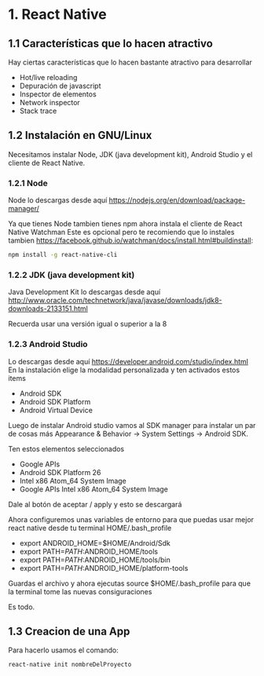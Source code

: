 # 1. React Native



## 1.1 Características que lo hacen atractivo

Hay ciertas características que lo hacen bastante atractivo para
desarrollar

-   Hot/live reloading
-   Depuración de javascript
-   Inspector de elementos
-   Network inspector
-   Stack trace

## 1.2 Instalación en GNU/Linux

Necesitamos instalar Node, JDK (java development kit), Android Studio y
el cliente de React Native.

### 1.2.1 Node

Node lo descargas desde aquí
<https://nodejs.org/en/download/package-manager/>

Ya que tienes Node tambien tienes npm ahora instala el cliente de React
Native Watchman Este es opcional pero te recomiendo que lo instales
tambien
<https://facebook.github.io/watchman/docs/install.html#buildinstall>:

``` bash
npm install -g react-native-cli
```

### 1.2.2 JDK (java development kit)

Java Development Kit lo descargas desde aquí
<http://www.oracle.com/technetwork/java/javase/downloads/jdk8-downloads-2133151.html>

Recuerda usar una versión igual o superior a la 8

### 1.2.3 Android Studio

Lo descargas desde aquí
<https://developer.android.com/studio/index.html> En la instalación
elige la modalidad personalizada y ten activados estos items

-   Android SDK
-   Android SDK Platform
-   Android Virtual Device

Luego de instalar Android studio vamos al SDK manager para instalar un
par de cosas más Appearance & Behavior → System Settings → Android SDK.

Ten estos elementos seleccionados

-   Google APIs
-   Android SDK Platform 26
-   Intel x86 Atom_64 System Image
-   Google APIs Intel x86 Atom_64 System Image

Dale al botón de aceptar / apply y esto se descargará

Ahora configuremos unas variables de entorno para que puedas usar mejor
react native desde tu terminal HOME/.bash_profile

-   export ANDROID_HOME=$HOME/Android/Sdk
-   export PATH=$PATH:$ANDROID_HOME/tools
-   export PATH=$PATH:$ANDROID_HOME/tools/bin
-   export PATH=$PATH:$ANDROID_HOME/platform-tools

Guardas el archivo y ahora ejecutas source $HOME/.bash_profile para que
la terminal tome las nuevas consiguraciones

Es todo.

## 1.3 Creacion de una App

Para hacerlo usamos el comando:

``` bash
react-native init nombreDelProyecto
```
